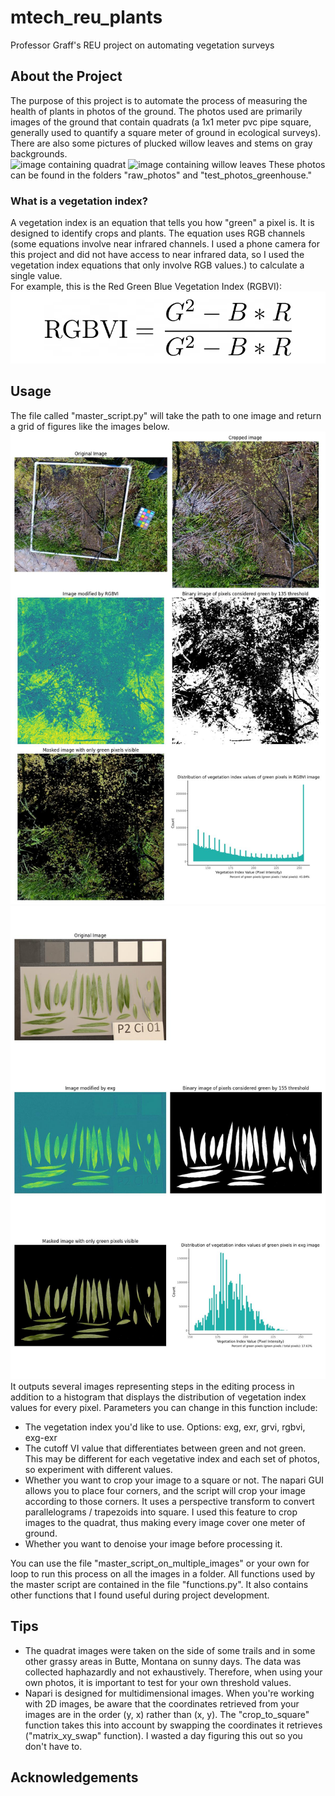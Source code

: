 # mtech_reu_plants
 Professor Graff's REU project on automating vegetation surveys

## About the Project
The purpose of this project is to automate the process of measuring the health of plants in photos of the ground. The photos used are primarily images of the ground that contain quadrats (a 1x1 meter pvc pipe square, generally used to quantify a square meter of ground in ecological surveys). There are also some pictures of plucked willow leaves and stems on gray backgrounds.  
![image containing quadrat](raw_photos/20240530_164307.jpg)
![image containing willow leaves](test_photos_greenhouse/image_1.JPG)
These photos can be found in the folders "raw_photos" and "test_photos_greenhouse."

### What is a vegetation index?
A vegetation index is an equation that tells you how "green" a pixel is. It is designed to identify crops and plants. The equation uses RGB channels (some equations involve near infrared channels. I used a phone camera for this project and did not have access to near infrared data, so I used the vegetation index equations that only involve RGB values.) to calculate a single value.  
For example, this is the Red Green Blue Vegetation Index (RGBVI):  
![RGBVI equation](vi_equation_images/RGBVI_with_background.png)

## Usage
The file called "master_script.py" will take the path to one image and return a grid of figures like the images below.  
![Example of output (quadrat)](results/master_script_output/example.jpg) 
![Example of output (willow leaves)](results/master_script_output/example_greenhouse.jpg)
It outputs several images representing steps in the editing process in addition to a histogram that displays the distribution of vegetation index values for every pixel. 
Parameters you can change in this function include:
- The vegetation index you'd like to use. Options: exg, exr, grvi, rgbvi, exg-exr
- The cutoff VI value that differentiates between green and not green. This may be different for each vegetative index and each set of photos, so experiment with different values. 
- Whether you want to crop your image to a square or not. The napari GUI allows you to place four corners, and the script will crop your image according to those corners. It uses a perspective transform to convert parallelograms / trapezoids into square. I used this feature to crop images to the quadrat, thus making every image cover one meter of ground. 
- Whether you want to denoise your image before processing it.

You can use the file "master_script_on_multiple_images" or your own for loop to run this process on all the images in a folder. 
All functions used by the master script are contained in the file "functions.py". It also contains other functions that I found useful during project development. 

## Tips
- The quadrat images were taken on the side of some trails and in some other grassy areas in Butte, Montana on sunny days. The data was collected haphazardly and not exhaustively. Therefore, when using your own photos, it is important to test for your own threshold values.
- Napari is designed for multidimensional images. When you're working with 2D images, be aware that the coordinates retrieved from your images are in the order (y, x) rather than (x, y). The "crop_to_square" function takes this into account by swapping the coordinates it retrieves ("matrix_xy_swap" function). I wasted a day figuring this out so you don't have to. 

## Acknowledgements